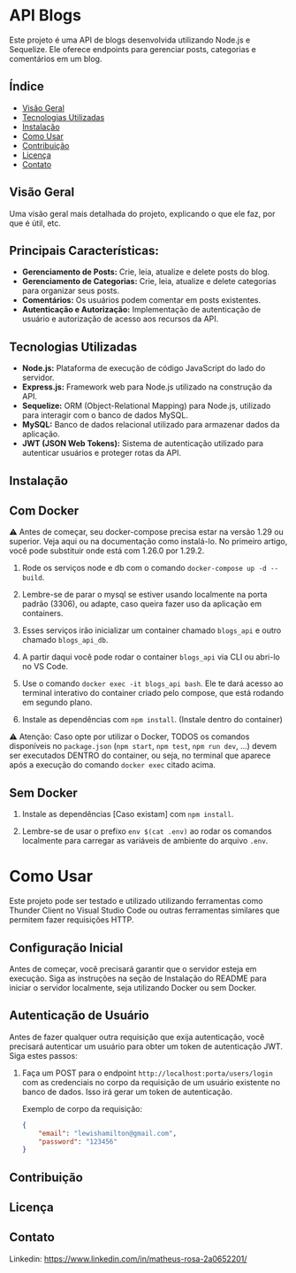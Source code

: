 # API Blogs

Este projeto é uma API de blogs desenvolvida utilizando Node.js e Sequelize. Ele oferece endpoints para gerenciar posts, categorias e comentários em um blog.

## Índice

- [Visão Geral](#visão-geral)
- [Tecnologias Utilizadas](#tecnologias-utilizadas)
- [Instalação](#instalação)
- [Como Usar](#como-usar)
- [Contribuição](#contribuição)
- [Licença](#licença)
- [Contato](#contato)

## Visão Geral

Uma visão geral mais detalhada do projeto, explicando o que ele faz, por que é útil, etc.

## Principais Características:

- **Gerenciamento de Posts:** Crie, leia, atualize e delete posts do blog.
- **Gerenciamento de Categorias:** Crie, leia, atualize e delete categorias para organizar seus posts.
- **Comentários:** Os usuários podem comentar em posts existentes.
- **Autenticação e Autorização:** Implementação de autenticação de usuário e autorização de acesso aos recursos da API.

## Tecnologias Utilizadas

- **Node.js:** Plataforma de execução de código JavaScript do lado do servidor.
- **Express.js:** Framework web para Node.js utilizado na construção da API.
- **Sequelize:** ORM (Object-Relational Mapping) para Node.js, utilizado para interagir com o banco de dados MySQL.
- **MySQL:** Banco de dados relacional utilizado para armazenar dados da aplicação.
- **JWT (JSON Web Tokens):** Sistema de autenticação utilizado para autenticar usuários e proteger rotas da API.

## Instalação


## Com Docker

⚠️ Antes de começar, seu docker-compose precisa estar na versão 1.29 ou superior. Veja aqui ou na documentação como instalá-lo. No primeiro artigo, você pode substituir onde está com 1.26.0 por 1.29.2.

1. Rode os serviços node e db com o comando `docker-compose up -d --build`.

2. Lembre-se de parar o mysql se estiver usando localmente na porta padrão (3306), ou adapte, caso queira fazer uso da aplicação em containers.

3. Esses serviços irão inicializar um container chamado `blogs_api` e outro chamado `blogs_api_db`.

4. A partir daqui você pode rodar o container `blogs_api` via CLI ou abri-lo no VS Code.

5. Use o comando `docker exec -it blogs_api bash`. Ele te dará acesso ao terminal interativo do container criado pelo compose, que está rodando em segundo plano.

6. Instale as dependências com `npm install`. (Instale dentro do container)

⚠️ Atenção: Caso opte por utilizar o Docker, TODOS os comandos disponíveis no `package.json` (`npm start`, `npm test`, `npm run dev`, ...) devem ser executados DENTRO do container, ou seja, no terminal que aparece após a execução do comando `docker exec` citado acima.


## Sem Docker

1. Instale as dependências [Caso existam] com `npm install`.

2. Lembre-se de usar o prefixo `env $(cat .env)` ao rodar os comandos localmente para carregar as variáveis de ambiente do arquivo `.env`. 

# Como Usar

Este projeto pode ser testado e utilizado utilizando ferramentas como Thunder Client no Visual Studio Code ou outras ferramentas similares que permitem fazer requisições HTTP.

## Configuração Inicial

Antes de começar, você precisará garantir que o servidor esteja em execução. Siga as instruções na seção de Instalação do README para iniciar o servidor localmente, seja utilizando Docker ou sem Docker.

## Autenticação de Usuário

Antes de fazer qualquer outra requisição que exija autenticação, você precisará autenticar um usuário para obter um token de autenticação JWT. Siga estes passos:

1. Faça um POST para o endpoint `http://localhost:porta/users/login` com as credenciais no corpo da requisição de um usuário existente no banco de dados. Isso irá gerar um token de autenticação.

   Exemplo de corpo da requisição:
   ```json
   {
       "email": "lewishamilton@gmail.com",
       "password": "123456"
   }
   
## Contribuição


## Licença


## Contato

Linkedin: https://www.linkedin.com/in/matheus-rosa-2a0652201/
